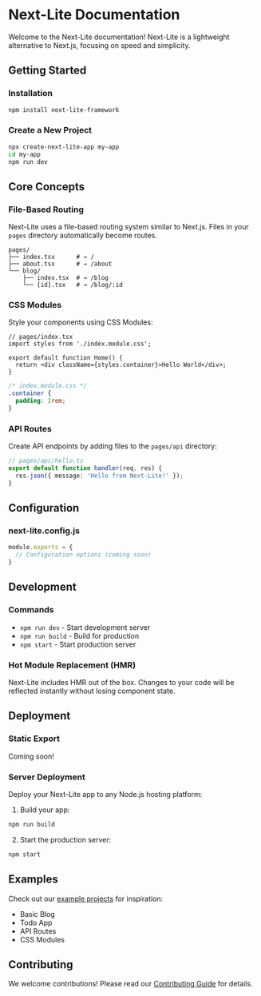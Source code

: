 # Next-Lite Documentation

Welcome to the Next-Lite documentation! Next-Lite is a lightweight alternative to Next.js, focusing on speed and simplicity.

## Getting Started

### Installation

```bash
npm install next-lite-framework
```

### Create a New Project

```bash
npx create-next-lite-app my-app
cd my-app
npm run dev
```

## Core Concepts

### File-Based Routing

Next-Lite uses a file-based routing system similar to Next.js. Files in your `pages` directory automatically become routes.

```
pages/
├── index.tsx      # → /
├── about.tsx      # → /about
└── blog/
    ├── index.tsx  # → /blog
    └── [id].tsx   # → /blog/:id
```

### CSS Modules

Style your components using CSS Modules:

```tsx
// pages/index.tsx
import styles from './index.module.css';

export default function Home() {
  return <div className={styles.container}>Hello World</div>;
}
```

```css
/* index.module.css */
.container {
  padding: 2rem;
}
```

### API Routes

Create API endpoints by adding files to the `pages/api` directory:

```typescript
// pages/api/hello.ts
export default function handler(req, res) {
  res.json({ message: 'Hello from Next-Lite!' });
}
```

## Configuration

### next-lite.config.js

```javascript
module.exports = {
  // Configuration options (coming soon)
}
```

## Development

### Commands

- `npm run dev` - Start development server
- `npm run build` - Build for production
- `npm start` - Start production server

### Hot Module Replacement (HMR)

Next-Lite includes HMR out of the box. Changes to your code will be reflected instantly without losing component state.

## Deployment

### Static Export

Coming soon!

### Server Deployment

Deploy your Next-Lite app to any Node.js hosting platform:

1. Build your app:
```bash
npm run build
```

2. Start the production server:
```bash
npm start
```

## Examples

Check out our [example projects](https://github.com/teckmill/next-lite-main/tree/main/examples) for inspiration:

- Basic Blog
- Todo App
- API Routes
- CSS Modules

## Contributing

We welcome contributions! Please read our [Contributing Guide](CONTRIBUTING.md) for details.

